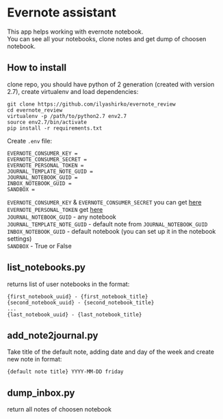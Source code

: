 # Evernote assistant
This app helps working with evernote notebook.  
You can see all your notebooks, clone notes and get dump of choosen notebook.

## How to install
clone repo, you should have python of 2 generation (created with version 2.7), create virtualenv and load dependencies:
```
git clone https://github.com/ilyashirko/evernote_review
cd evernote_review
virtualenv -p /path/to/python2.7 env2.7
source env2.7/bin/activate
pip install -r requirements.txt
```
Create `.env` file:
```
EVERNOTE_CONSUMER_KEY =
EVERNOTE_CONSUMER_SECRET =
EVERNOTE_PERSONAL_TOKEN = 
JOURNAL_TEMPLATE_NOTE_GUID = 
JOURNAL_NOTEBOOK_GUID = 
INBOX_NOTEBOOK_GUID =
SANDBOX = 
```
`EVERNOTE_CONSUMER_KEY` & `EVERNOTE_CONSUMER_SECRET` you can get [here](https://dev.evernote.com/#apikey)  
`EVERNOTE_PERSONAL_TOKEN` get [here](https://sandbox.evernote.com/api/DeveloperToken.action)  
`JOURNAL_NOTEBOOK_GUID` - any notebook  
`JOURNAL_TEMPLATE_NOTE_GUID` - default note from `JOURNAL_NOTEBOOK_GUID`  
`INBOX_NOTEBOOK_GUID` - default notebook (you can set up it in the notebook settings)  
`SANDBOX` - True or False  

## list_notebooks.py
returns list of user notebooks in the format:
```
{first_notebook_uuid} - {first_notebook_title}
{second_notebook_uuid} - {second_notebook_title}
...
{last_notebook_uuid} - {last_notebook_title}
```
## add_note2journal.py
Take title of the default note, adding date and day of the week and create new note in format:
```
{default note title} YYYY-MM-DD friday
```

## dump_inbox.py
return all notes of choosen notebook
